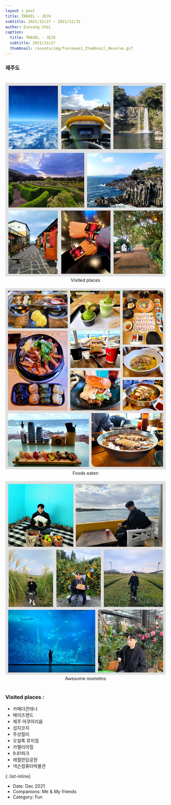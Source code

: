 ```yaml
--- 
layout : post
title: TRAVEL - JEJU
subtitle: 2021/12/27 ~ 2021/12/31
author: Eunsung Choi
caption:
  title: TRAVEL - JEJU
  subtitle: 2021/12/27
  thumbnail: /assets/img/fun/news1_thumbnail_desolve.gif
---
```


### **제주도** <br> <br>
<img data-action="zoom" class="img-fluid d-block mx-auto" src= "/assets/img/fun/news1_1.jpg" alt='absolute' >
<center> Visited places </center>
<br>



<img data-action="zoom" class="img-fluid d-block mx-auto" src="/assets/img/fun/news1_2.jpg" alt='absolute'>
<center> Foods eaten </center>
<br>


<img data-action="zoom" class="img-fluid d-block mx-auto" src="/assets/img/fun/news1_3.jpg" alt='absolute'>
<center> Awesome mometns </center>
<br>


### **Visited places** : 
- 카페더콘테나 
- 메이즈랜드 
- 제주 아쿠아리움 
- 섭지코지 
- 주상절리 
- 오설록 뮤지엄 
- 카멜리아힐 
- 9.81파크 
- 애월한담공원 
- 넥슨컴퓨터박물관 


{:.list-inline}
- Date: Dec 2021
- Companions: Me & My friends
- Category: Fun
